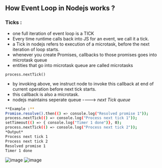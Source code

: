 ## How Event Loop in Nodejs works ?

### Ticks :
- one full iteration of event loop is a TICK
- Every time runtime calls back into JS for an event, we call it a tick.
- a Tick in nodejs refers to execution of a microtask, before the next iteration of loop starts.
- whenever you create Promises, callbacks to those promises goes into microtask queue
- entities that go into microtask queue are called microtasks

```
process.nextTick()
```
- by invoking above, we instruct node to invoke this callback at end of current operation before next tick starts.
- this callback is also a microtask.
- nodejs maintains seperate queue ----> *next Tick queue*

```bash
**Example :** 
Promise.resolve().then(() => console.log("Resolved promise 1"));
process.nextTick(() => console.log("Process next tick 1"));
setTimeout(() => { console.log("Timer 1 done")}, 0);
process.nextTick(() => console.log("Process next tick 2"));
*Output*
Process next tick 1
Process next tick 2
Resolved promise 1
Timer 1 done
```

![image](https://github.com/user-attachments/assets/2fa8fd07-5049-4d36-81d5-50e3490ddf20)
![image](https://github.com/user-attachments/assets/2fa8fd07-5049-4d36-81d5-50e3490ddf20)


